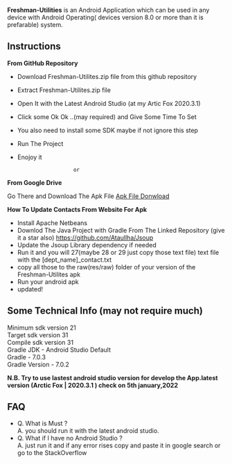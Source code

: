 **Freshman-Utilities** is an Android Application which can be used in any device with Android Operating( devices version 8.0 or more than it is prefarable) system.

Instructions
---

**From GitHub Repository**

- Download Freshman-Utilites.zip file from this github repository
- Extract Freshman-Utilites.zip file
- Open It with the Latest Android Studio (at my Artic Fox 2020.3.1)
- Click some Ok Ok ..(may required) and Give Some Time To Set
- You also need to install some SDK maybe if not ignore this step
- Run The Project
- Enojoy it<br>

                        or
  
**From Google Drive**
  
  Go There and Download The Apk File 
 [Apk File Donwload](https://drive.google.com/file/d/19V4a6-Bo2hnYHn2NVQB3c7KMAxCMyPOA/view?usp=sharing)
 <br>

**How To Update Contacts From Website For Apk** <!--Ataullha-->
- Install Apache Netbeans
- Downlod The Java Project with Gradle From The Linked Repository (give it a star also) https://github.com/Ataullha/Jsoup 
- Update the Jsoup Library dependency if needed
- Run it and you will 27(maybe 28 or 29 just copy those text file) text file with the [dept_name]_contact.txt 
- copy all those to the raw(res/raw) folder of your version of the Freshman-Utilites apk
- Run your android apk
- updated! 

Some Technical Info (may not require much)
---

Minimum sdk version 21<br>
Target sdk version 31<br>
Compile sdk version 31<br>
Gradle JDK - Android Studio Default <br>
Gradle - 7.0.3<br>
Gradle Version - 7.0.2<br>

**N.B. Try to use lastest android studio version for develop the App.latest version (Arctic Fox | 2020.3.1 ) check on 5th january,2022**



 FAQ
 ---
 - Q. What is Must ? <br> A. you should run it with the latest android studio.
 - Q. What if I have no Android Studio ? <br> A. just run it and if any error rises copy and paste it in google search or go to the StackOverflow
